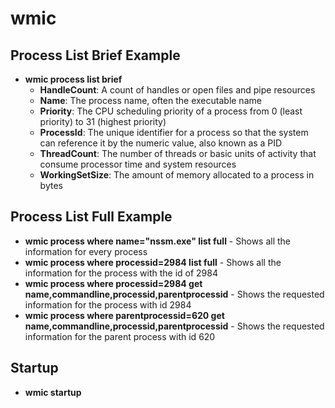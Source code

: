 # wmic

## Process List Brief Example

- **wmic process list brief**
    - **HandleCount**: A count of handles or open files and pipe resources
    - **Name**: The process name, often the executable name
    - **Priority**: The CPU scheduling priority of a process from 0 (least priority) to 31 (highest priority)
    - **ProcessId**: The unique identifier for a process so that the system can reference it by the numeric value, also known as a PID
    - **ThreadCount**: The number of threads or basic units of activity that consume processor time and system resources
    - **WorkingSetSize**: The amount of memory allocated to a process in bytes

## Process List Full Example

- **wmic process where name="nssm.exe" list full** - Shows all the information for every process
- **wmic process where processid=2984 list full** - Shows all the information for the process with the id of 2984
- **wmic process where processid=2984 get name,commandline,processid,parentprocessid** - Shows the requested information for the process with id 2984
- **wmic process where parentprocessid=620 get name,commandline,processid,parentprocessid** - Shows the requested information for the parent process with id 620

## Startup

- **wmic startup**